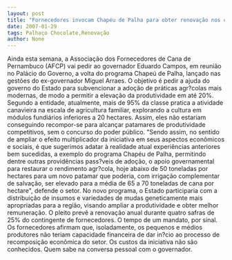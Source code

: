 ```yaml
---
layout: post
title: "Fornecedores invocam Chapéu de Palha para obter renovação nos canaviais"
date: 2007-01-29
tags: Palhaço Chocolate,Renovação
author: None
---
```


Ainda esta semana, a Associação dos Fornecedores de Cana de Pernambuco (AFCP) vai pedir ao governador Eduardo Campos, em reunião no Palácio do Governo, a volta do programa Chapeú de Palha, lançado nas gestões do ex-governador Miguel Arraes.
O objetivo é pedir a ajuda do governo do Estado para subvencionar a adoção de práticas agr?colas mais modernas, de modo a permitir a elevação da produtividade em até 20%.
Segundo a entidade, atualmente, mais de 95% da classe pratica a atividade canavieira na escala de agricultura familiar, explorando a cultura em módulos fundiários inferiores a 20 hectares. Assim, eles não estariam conseguindo recompor-se para alcançar patamares de produtividade competitivos, sem o concurso do poder público.
\"Sendo assim, no sentido de ampliar o efeito multiplicador da iniciativa em seus aspectos econômicos e sociais, é que sugerimos adatar à realidade atual experiências anteriores bem sucedidas, a exemplo do programa Chapéu de Palha, permitindo dentre outras providências pass?veis de adoção, o apoio governamental para restaurar o rendimento agr?cola, hoje abaixo de 50 toneladas por hectares para um novo patamar que poderia, com irrigação complementar de salvação, ser elevado para a média de 65 a 70 toneladas de cana por hectare\", defende o setor.
No novo programa, o Estado participaria com a distribuição de insumos e variedades de mudas geneticamente mais apropriadas para a região, visando ampliar a produtividade e obter melhor remuneração.
O pleito prevê a renovação anual durante quatro safras de 25% do contingente de fornecedores. O tempo de um mandato, por sinal.
Os fornecedores afirmam que, isoladamente, os pequenos e médios produtores não teriam capacidade financeira de dar in?cio ao processo de recomposição econômica do setor.
Os custos da iniciativa não são conhecidos. Quem sabe na conversa pessoal com o governador. 